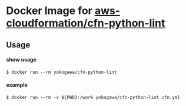 # Docker Image for [aws\-cloudformation/cfn\-python\-lint](https://github.com/aws-cloudformation/cfn-python-lint)

## Usage

#### show usage

```console
$ docker run --rm yokogawa/cfn-python-lint
```

#### example

```console
$ docker run --rm -v ${PWD}:/work yokogawa/cfn-python-lint cfn.yml
```

